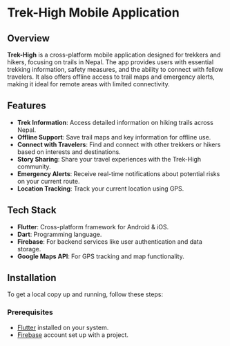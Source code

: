 # Trek-High Mobile Application

## Overview
**Trek-High** is a cross-platform mobile application designed for trekkers and hikers, focusing on trails in Nepal. The app provides users with essential trekking information, safety measures, and the ability to connect with fellow travelers. It also offers offline access to trail maps and emergency alerts, making it ideal for remote areas with limited connectivity.

## Features
- **Trek Information**: Access detailed information on hiking trails across Nepal.
- **Offline Support**: Save trail maps and key information for offline use.
- **Connect with Travelers**: Find and connect with other trekkers or hikers based on interests and destinations.
- **Story Sharing**: Share your travel experiences with the Trek-High community.
- **Emergency Alerts**: Receive real-time notifications about potential risks on your current route.
- **Location Tracking**: Track your current location using GPS.

## Tech Stack
- **Flutter**: Cross-platform framework for Android & iOS.
- **Dart**: Programming language.
- **Firebase**: For backend services like user authentication and data storage.
- **Google Maps API**: For GPS tracking and map functionality.

## Installation

To get a local copy up and running, follow these steps:

### Prerequisites
- [Flutter](https://flutter.dev/docs/get-started/install) installed on your system.
- [Firebase](https://firebase.google.com/) account set up with a project.



